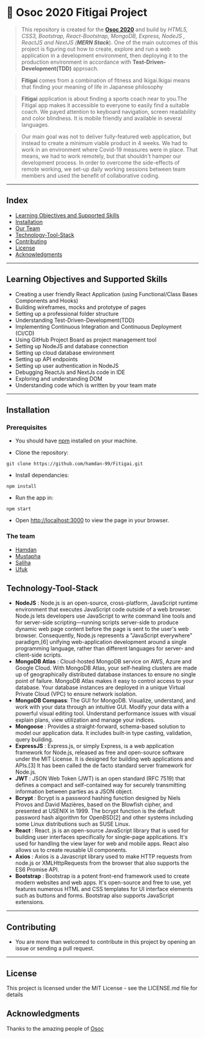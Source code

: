 # :football: Osoc 2020 Fitigai Project

>This repository is created for the **[Osoc 2020](https://summerofcode.be/)**  and build by *HTML5, CSS3, Bootstrap, React-Bootstrap, MongoDB, Express, NodeJS , ReactJS and NextJS (**MERN Stack***).
One of the main outcomes of this project is figuring out how to create, explore and run a web application in a development environment, then deploying it to the production environment in accordance with **Test-Driven-Development(TDD)** approach. 

>**Fitigai** comes from a combination of fitness and Ikigai.Ikigai means that finding your meaning of life in Japanese philosophy 

> **Fitigai** application is about finding a sports coach near to you.The Fitigaï app makes it accessible to everyone to easily find a suitable coach. We payed attention to keyboard navigation, screen readability and color blindness. It is mobile friendly and available in several languages. 

>Our main goal was not to deliver fully-featured web application, but instead to create a minimum viable product in 4 weeks. We had to work in an environment where Covid-19 measures were in place. That means, we had to work remotely, but that shouldn't hamper our development process. In order to overcome the side-effects of remote working, we set-up daily working sessions between team members and used the benefit of collaborative coding.  
  
---
## Index
* [Learning Objectives and Supported Skills](#learning-objectives-and-supported-skills)
* [Installation](#installation)
* [Our Team](#the-team)
* [Technology-Tool-Stack](#technology-tool-stack)
* [Contributing](#contributing)
* [License](#credits)
* [Acknowledgments](#acknowledgments)


---

## Learning Objectives and Supported Skills
* Creating a user friendly React Application (using Functional/Class Bases Components and Hooks)
* Building wireframes, mocks and prototype of pages
* Setting up a professional folder structure
* Understanding Test-Driven-Development(TDD)
* Implementing Continuous Integration and Continuous Deployment (CI/CD)
* Using GitHub Project Board as project management tool
* Setting up NodeJS and database connection
* Setting up cloud database environment
* Setting up API endpoints
* Setting up user authentication in NodeJS
* Debugging ReactJs and NextJs code in IDE
* Exploring and understanding DOM
* Understanding code which is written by your team mate

---


## Installation

### Prerequisites

* You should have [npm](https://www.npmjs.com/get-npm) installed on your machine. 

* Clone the repository:
```
git clone https://github.com/hamdan-99/Fitigai.git
```

* Install dependancies:
```
npm install
```
* Run the app in:
```
npm start
```
* Open [http://localhost:3000](http://localhost:3000) to view the page in your browser.


### The team

* [Hamdan](https://github.com/hamdan-99)
* [Mustapha](https://github.com/maflooty)
* [Saliha](https://github.com/saliha54)
* [Ufuk](https://github.com/u-uysal)
  


## Technology-Tool-Stack
- **NodeJS** : Node.js is an open-source, cross-platform, JavaScript runtime environment that executes JavaScript code outside of a web browser. Node.js lets developers use JavaScript to write command line tools and for server-side scripting—running scripts server-side to produce dynamic web page content before the page is sent to the user's web browser. Consequently, Node.js represents a "JavaScript everywhere" paradigm,[6] unifying web-application development around a single programming language, rather than different languages for server- and client-side scripts.
- **MongoDB Atlas** : Cloud-hosted MongoDB service on AWS, Azure and Google Cloud. With MongoDB Atlas, your self-healing clusters are made up of geographically distributed database instances to ensure no single point of failure. MongoDB Atlas makes it easy to control access to your database. Your database instances are deployed in a unique Virtual Private Cloud (VPC) to ensure network isolation.
- **MongoDB Compass**: The GUI for MongoDB. Visualize, understand, and work with your data through an intuitive GUI. Modify your data with a powerful visual editing tool. Understand performance issues with visual explain plans, view utilization and manage your indices.
- **Mongoose** : Provides a straight-forward, schema-based solution to model our application data. It includes built-in type casting, validation, query building.
- **ExpressJS** : Express.js, or simply Express, is a web application framework for Node.js, released as free and open-source software under the MIT License. It is designed for building web applications and APIs.[3] It has been called the de facto standard server framework for Node.js.
- **JWT** : JSON Web Token (JWT) is an open standard (RFC 7519) that defines a compact and self-contained way for securely transmitting information between parties as a JSON object.
- **Bcrypt** : Bcrypt is a password hashing function designed by Niels Provos and David Mazières, based on the Blowfish cipher, and presented at USENIX in 1999. The bcrypt function is the default password hash algorithm for OpenBSD[2] and other systems including some Linux distributions such as SUSE Linux.
- **React** : React. js is an open-source JavaScript library that is used for building user interfaces specifically for single-page applications. It's used for handling the view layer for web and mobile apps. React also allows us to create reusable UI components.
- **Axios** : Axios is a Javascript library used to make HTTP requests from node.js or XMLHttpRequests from the browser that also supports the ES6 Promise API. 
- **Bootstrap** : Bootstrap is a potent front-end framework used to create modern websites and web apps. It's open-source and free to use, yet features numerous HTML and CSS templates for UI interface elements such as buttons and forms. Bootstrap also supports JavaScript extensions.

---

## Contributing
   - You are more than welcomed to contribute in this project by opening an issue or sending a pull request.
---
## License

This project is licensed under the MIT License - see the LICENSE.md file for details

## Acknowledgments

Thanks to the amazing people of [Osoc](https://summerofcode.be/)


